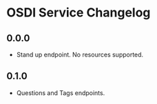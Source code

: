 
# OSDI Service Changelog

## 0.0.0

* Stand up endpoint.  No resources supported.

## 0.1.0

* Questions and Tags endpoints.



